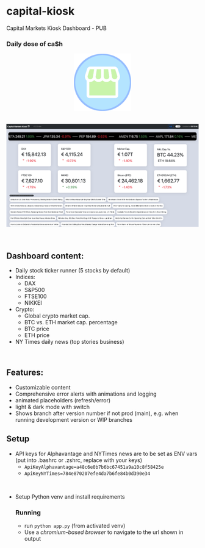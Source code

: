 # capital-kiosk
Capital Markets Kiosk Dashboard - PUB

### Daily dose of ca$h

<center>
<img src="static/img/app_icon_light.png" width=150 alt="Icon_Light">
</center>

<br>

![Dashboard_Screenshot](static/img/dev_screenshot.png)

<br>

## Dashboard content:
- Daily stock ticker runner (5 stocks by default)
- Indices: 
    - DAX
    - S&P500
    - FTSE100
    - NIKKEI
- Crypto:
    - Global crypto market cap.
    - BTC vs. ETH market cap. percentage
    - BTC price
    - ETH price
- NY Times daily news (top stories business)

<br>

## Features:
- Customizable content
- Comprehensive error alerts with animations and logging
- animated placeholders (refresh/error)
- light & dark mode with switch
- Shows branch after version number if not prod (main), e.g. when running development version or WIP branches

## Setup
- API keys for Alphavantage and NYTimes news are to be set as ENV vars<br>
(put into .bashrc or .zshrc, replace with your keys)
    - `ApiKeyAlphavantage=a48c6e0b7b6bc67451a9a10c8f58425e`
    - `ApiKeyNYTimes=784e870207efe4da7b6fe84b0d390e34`

<br>

- Setup Python venv and install requirements

    ### Running

    - run `python app.py` (from activated venv)
    - Use a *chromium-based browser* to navigate to the url shown in output
